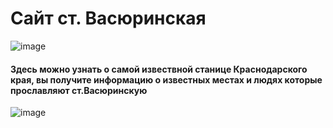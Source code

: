 
# Сайт ст. Васюринская


![image](https://github.com/2Drotz/vs/assets/50268595/64fc56ba-3c6d-49b3-a6cb-fc15679d94d4)


#### Здесь можно узнать о самой извествной станице Краснодарского края, вы получите информацию о известных местах и людях которые прославляют ст.Васюринскую

![image](https://github.com/2Drotz/vs/assets/50268595/785c2b6e-76d7-4875-a5fa-f1d689bfc204)
